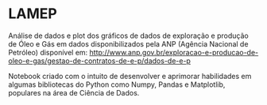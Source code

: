 # LAMEP

 Análise de dados e plot dos gráficos de dados de exploração e produção de Óleo e Gás em dados disponibilizados pela ANP (Agência Nacional de Petróleo) disponível em: http://www.anp.gov.br/exploracao-e-producao-de-oleo-e-gas/gestao-de-contratos-de-e-p/dados-de-e-p

 Notebook criado com o intuito de desenvolver e aprimorar habilidades em algumas bibliotecas do Python como Numpy, Pandas e Matplotlib, populares na área de Ciência de Dados.

